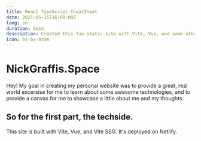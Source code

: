 ```yaml
---
title: React TypeScript CheatSheet
date: 2021-05-15T16:00:00Z
lang: en
duration: 5min
description: Created this fun static site with Vite, Vue, and some other fun stuff.
icon: bx-bx-atom
---
```


# NickGraffis.Space

Hey! My goal in creating my personal website was to provide a great, real world excersise for me to learn about some awesome technologies, and to provide a canvas for me to showcase a little about me and my thoughts.

## So for the first part, the techside.
This site is built with Vite, Vue, and Vite SSG. It's deployed on Netlify.